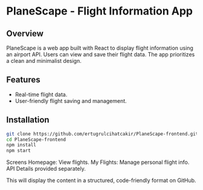 # PlaneScape - Flight Information App

## Overview
PlaneScape is a web app built with React to display flight information using an airport API. Users can view and save their flight data. The app prioritizes a clean and minimalist design.

## Features
- Real-time flight data.
- User-friendly flight saving and management.

## Installation
```bash
git clone https://github.com/ertugrulcihatcakir/PlaneScape-frontend.git
cd PlaneScape-frontend
npm install
npm start
```
Screens
Homepage: View flights.
My Flights: Manage personal flight info.
API
Details provided separately.

This will display the content in a structured, code-friendly format on GitHub.
